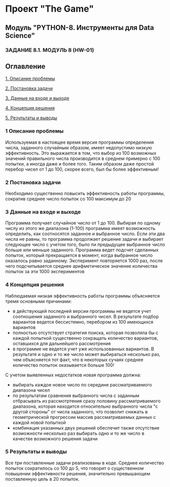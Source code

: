 # Проект "The Game"

## Модуль "PYTHON-8. Инструменты для Data Science"

### ЗАДАНИЕ 8.1. МОДУЛЬ 8 (HW-01)

## Оглавление

[1. Описание проблемы](https://github.com/oldnavy54/Game_Gues_the_number/blob/main/The_game/README.md#Описание-проблемы)

[2. Постановка задачи](https://github.com/oldnavy54/Game_Gues_the_number/blob/main/The_game/README.md#Постановка-задачи)

[3. Данные на входе и выходе](https://github.com/oldnavy54/Game_Gues_the_number/blob/main/The_game/README.md#Данные-на-входе-и-выходе)

[4. Концепция решения](https://github.com/oldnavy54/Game_Gues_the_number/blob/main/The_game/README.md#Концепция-решения)

[5. Результаты и выводы](https://github.com/oldnavy54/Game_Gues_the_number/blob/main/The_game/README.md#Результаты-и-выводы)

### 1 Описание проблемы
Используемая в настоящее время версия программы определения числа, заданного случайным образом,  имеет недопустимо низкую эффективность. Это выражается в том, что выбор из 100 возможных значений правильного числа производится в среднем примерно с 100 попытки, а иногда даже и более того. 
Таким образом даже простой перебор чисел от 1 до 100, скорее всего, был бы более эффективным!

### 2 Постановка задачи
Необходимо существенно повысить эффективность работы программы, сократив среднее число попыток со 100 максимум до 20

### 3 Данные на входе и выходе
Программа получает случайное число от 1 до 100. Выбирая по одному числу из этого же диапазона (1-100) программа имеет возможность определить, как соотносятся заданное и выбранное число. Если эти два числа не равны, то программа продолжает решение задачи и выбирает следующее число с учетом того, было ли предыдущее выбранное число больше или меньше заданного.
Программа ведет подсчет сделанных попыток, который прекращается в момент, когда выбранное число оказалось равно заданному. 
Эксперимент повторяется 1000 раз, после чего подсчитывается среднее арифметическое значение количества попыток за эти 1000 экспериментов

### 4 Концепция решения
Наблюдаемая низкая эффективность работы программы объясняется тремя основными причинами: 
- в действующей последней версии программы не ведется учет соотношения заданного и выбранного чисел. В результате подбор вариантов ведется бессистемно, перебором из 100 имеющихся вариантов
- полностью отсутствует стратегия поиска, которая позволяла бы с каждой попыткой существенно сокращать количество вариантов, оставшихся для дальнейшего рассмотрения
- в программе не ведется учет уже использованных вариантов. В результате и одно и то же число может выбираться несколько раз, чем объясняется тот факт, что в некоторых сучаях среднее количество попыток оказывается больше 100!

С учетом выявленных недостатков новая программа должна:
- выбирать каждое новое число по середине рассматриваемого диапазона чисел
- по результатам сравнения выбранного числа с заданным отбрасывать из рассмотртения сразу половину рассматриваемого диапазона, которая находится относительно выбранного числа "с другой стороны" от числа заданного, что позволит снижать в геометрической прогрессии массив рассматриваемых данных с каждой новой попыткой
- комбинация указанных двух решений обеспечит также отсутствие возможности несколько раз выбирать одно и то же число в качестве возможного решения задачи

### 5 Результаты и выводы
Все три поставленные задачи реализованы в коде.
Среднее количество попыток сократилось со 100 до 5, что говорит о существенном повышении эффективности решения, значительно превышающем поставленную цель в 20 попыток.
